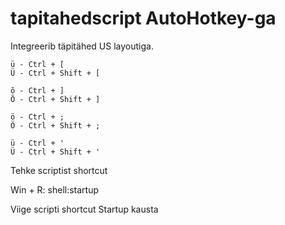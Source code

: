 # tapitahedscript AutoHotkey-ga

Integreerib täpitähed US layoutiga.


```
ü - Ctrl + [
Ü - Ctrl + Shift + [

õ - Ctrl + ]
Õ - Ctrl + Shift + ]

ö - Ctrl + ;
Ö - Ctrl + Shift + ;

ü - Ctrl + '
Ü - Ctrl + Shift + '

```

Tehke scriptist shortcut

Win + R: shell:startup

Viige scripti shortcut Startup kausta
